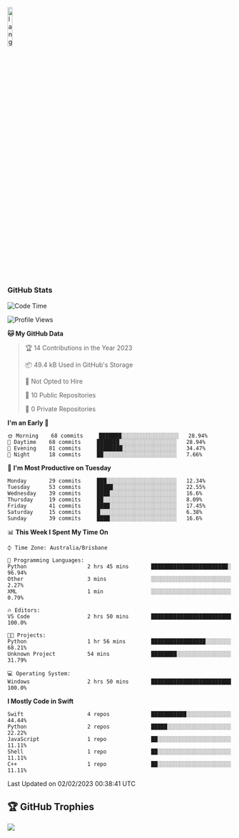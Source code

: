 <p align="left"><img width=15%" src="https://github.com/alansmathew/alansmathew/raw/master/lang.gif" alt="lang image here" /></p>

# <h3 align="left">GitHub Stats</h3>

<!--START_SECTION:waka-->
![Code Time](http://img.shields.io/badge/Code%20Time-128%20hrs%2040%20mins-blue)

![Profile Views](http://img.shields.io/badge/Profile%20Views-0-blue)

**🐱 My GitHub Data** 

> 🏆 14 Contributions in the Year 2023
 > 
> 📦 49.4 kB Used in GitHub's Storage 
 > 
> 🚫 Not Opted to Hire
 > 
> 📜 10 Public Repositories 
 > 
> 🔑 0 Private Repositories  
 > 
**I'm an Early 🐤** 

```text
🌞 Morning    68 commits     ███████░░░░░░░░░░░░░░░░░░   28.94% 
🌆 Daytime    68 commits     ███████░░░░░░░░░░░░░░░░░░   28.94% 
🌃 Evening    81 commits     ████████░░░░░░░░░░░░░░░░░   34.47% 
🌙 Night      18 commits     ██░░░░░░░░░░░░░░░░░░░░░░░   7.66%

```
📅 **I'm Most Productive on Tuesday** 

```text
Monday       29 commits     ███░░░░░░░░░░░░░░░░░░░░░░   12.34% 
Tuesday      53 commits     █████░░░░░░░░░░░░░░░░░░░░   22.55% 
Wednesday    39 commits     ████░░░░░░░░░░░░░░░░░░░░░   16.6% 
Thursday     19 commits     ██░░░░░░░░░░░░░░░░░░░░░░░   8.09% 
Friday       41 commits     ████░░░░░░░░░░░░░░░░░░░░░   17.45% 
Saturday     15 commits     █░░░░░░░░░░░░░░░░░░░░░░░░   6.38% 
Sunday       39 commits     ████░░░░░░░░░░░░░░░░░░░░░   16.6%

```


📊 **This Week I Spent My Time On** 

```text
⌚︎ Time Zone: Australia/Brisbane

💬 Programming Languages: 
Python                   2 hrs 45 mins       ████████████████████████░   96.94% 
Other                    3 mins              ░░░░░░░░░░░░░░░░░░░░░░░░░   2.27% 
XML                      1 min               ░░░░░░░░░░░░░░░░░░░░░░░░░   0.79%

🔥 Editors: 
VS Code                  2 hrs 50 mins       █████████████████████████   100.0%

🐱‍💻 Projects: 
Python                   1 hr 56 mins        █████████████████░░░░░░░░   68.21% 
Unknown Project          54 mins             ████████░░░░░░░░░░░░░░░░░   31.79%

💻 Operating System: 
Windows                  2 hrs 50 mins       █████████████████████████   100.0%

```

**I Mostly Code in Swift** 

```text
Swift                    4 repos             ███████████░░░░░░░░░░░░░░   44.44% 
Python                   2 repos             █████░░░░░░░░░░░░░░░░░░░░   22.22% 
JavaScript               1 repo              ██░░░░░░░░░░░░░░░░░░░░░░░   11.11% 
Shell                    1 repo              ██░░░░░░░░░░░░░░░░░░░░░░░   11.11% 
C++                      1 repo              ██░░░░░░░░░░░░░░░░░░░░░░░   11.11%

```



 Last Updated on 02/02/2023 00:38:41 UTC
<!--END_SECTION:waka-->

## 🏆 GitHub Trophies

![](https://github-profile-trophy.vercel.app/?username=samh06&theme=discord&no-frame=true&no-bg=false&margin-w=4)
